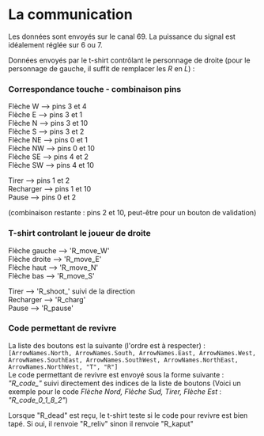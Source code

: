 # La communication #
Les données sont envoyés sur le canal 69.
La puissance du signal est idéalement réglée sur 6 ou 7.

Données envoyés par le t-shirt contrôlant le personnage de droite (pour le personnage de gauche, il suffit de remplacer les _R_ en _L_) : 

### Correspondance touche - combinaison pins ###
Flèche W --> pins 3 et 4     
Flèche E --> pins 3 et 1     
Flèche N --> pins 3 et 10     
Flèche S --> pins 3 et 2     
Flèche NE --> pins 0 et 1     
Flèche NW --> pins 0 et 10     
Flèche SE --> pins 4 et 2     
Flèche SW --> pins 4 et 10     

Tirer --> pins 1 et 2     
Recharger --> pins 1 et 10     
Pause --> pins 0 et 2     

(combinaison restante : pins 2 et 10, peut-être pour un bouton de validation)     

### T-shirt controlant le joueur de droite ###
Flèche gauche --> 'R_move_W'     
Flèche droite --> 'R_move_E'     
Flèche haut --> 'R_move_N'     
Flèche bas --> 'R_move_S'     

Tirer --> 'R_shoot_' suivi de la direction     
Recharger --> 'R_charg'     
Pause --> 'R_pause'     

### Code permettant de revivre ###

La liste des boutons est la suivante (l'ordre est à respecter) :     
`[ArrowNames.North, ArrowNames.South, ArrowNames.East, ArrowNames.West, ArrowNames.SouthEast, ArrowNames.SouthWest, ArrowNames.NorthEast, ArrowNames.NorthWest, "T", "R"]`         
Le code permettant de revivre est envoyé sous la forme suivante :        
    *"R_code_"* suivi directement des indices de la liste de boutons
    (Voici un exemple pour le code *Flèche Nord, Flèche Sud, Tirer, Flèche Est* : *"R_code_0_1_8_2"*)

Lorsque "R_dead" est reçu, le t-shirt teste si le code pour revivre est bien tapé. Si oui, il renvoie "R_reliv" sinon il renvoie "R_kaput"
